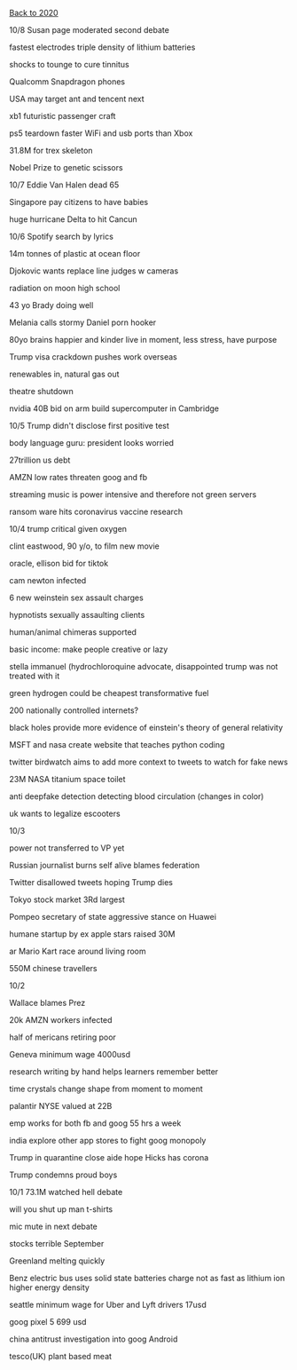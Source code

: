 [Back to 2020](2020index.md)

10/8
Susan page moderated second debate 

fastest electrodes triple density of lithium batteries 

shocks to tounge to cure tinnitus

Qualcomm Snapdragon phones 

USA may target ant and tencent next 

xb1 futuristic passenger craft 

ps5 teardown 
faster WiFi and usb ports than Xbox 

31.8M for trex skeleton

Nobel Prize to genetic scissors 



10/7
Eddie Van Halen dead 65 

Singapore pay citizens to have babies 

huge hurricane Delta to hit Cancun 

10/6
Spotify search by lyrics 

14m tonnes of plastic at ocean floor

Djokovic wants replace line judges w cameras 

radiation on moon high school

43 yo Brady doing well 

Melania calls stormy Daniel porn hooker 

80yo brains happier and kinder 
live in moment, less stress, have purpose

Trump visa crackdown pushes work overseas 

renewables in, natural gas out 

theatre shutdown 

nvidia 40B bid on arm 
build supercomputer in Cambridge 


10/5
Trump didn't disclose first positive test 

body language guru: president looks worried 

27trillion us debt 

AMZN low rates threaten goog and fb 

streaming music is power intensive and therefore not green 
servers 

ransom ware hits coronavirus vaccine research 

10/4
trump critical 
given oxygen 

clint eastwood, 90 y/o, to film new movie 

oracle, ellison bid for tiktok 

cam newton infected

6 new weinstein sex assault charges 

hypnotists sexually assaulting clients 

human/animal chimeras supported

basic income: make people creative or lazy 

stella immanuel (hydrochloroquine advocate, disappointed trump was not treated with it

green hydrogen could be cheapest transformative fuel 

200 nationally controlled internets?

black holes provide more evidence of einstein's theory of general relativity 

MSFT and nasa create website that teaches python coding 

twitter birdwatch aims to add more context to tweets to watch for fake news 

23M NASA titanium space toilet 

anti deepfake detection detecting blood circulation (changes in color)

uk wants to legalize escooters 



10/3

power not transferred to VP yet 

Russian journalist burns self alive blames federation 

Twitter disallowed tweets hoping Trump dies 

Tokyo stock market 3Rd largest 

Pompeo secretary of state aggressive stance on Huawei 

humane startup by ex apple stars 
raised 30M 

ar Mario Kart race around living room 

550M chinese travellers 

10/2

Wallace blames Prez 

20k AMZN workers infected 

half of mericans retiring poor 

Geneva minimum wage 4000usd 

research writing by hand helps learners remember better 

time crystals change shape from moment to moment 

palantir NYSE valued at 22B 

emp works for both fb and goog 
55 hrs a week 

india explore other app stores to fight goog monopoly



Trump in quarantine 
close aide hope Hicks has corona 

Trump condemns proud boys 

10/1
73.1M watched hell debate 

will you shut up man t-shirts

mic mute in next debate 

stocks terrible September

Greenland melting quickly 

Benz electric bus uses solid state batteries 
charge not as fast as lithium ion 
higher energy density 

seattle minimum wage for Uber and Lyft drivers 
17usd 

goog pixel 5 699 usd 

china antitrust investigation into goog 
Android 

tesco(UK) plant based meat 
